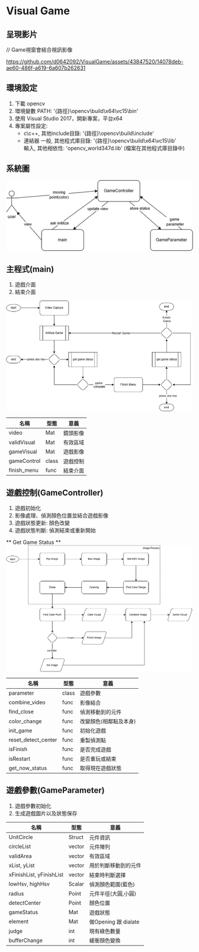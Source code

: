 # Visual Game

## 呈現影片
// Game視窗會結合視訊影像

https://github.com/d0642092/VisualGame/assets/43847520/14078deb-ae60-486f-a619-6a607b262631

## 環境設定
1. 下載 opencv  
2. 環境變數 PATH: '{路徑}\opencv\build\x64\vc15\bin'
3. 使用 Visual Studio 2017，開新專案，平台x64
4. 專案屬性設定:   
	* c\c++, 其他include目錄: '{路徑}\opencv\build\include'  
	* 連結器
	 一般, 其他程式庫目錄: '{路徑}\opencv\build\x64\vc15\lib'  
	 輸入, 其他相依性: 'opencv_world347d.lib' (檔案在其他程式庫目錄中)

## 系統圖
![system](img/system.png)  

## 主程式(main)  
1. 遊戲介面
2. 結束介面 

![main](img/main.png)  

| 名稱 | 型態 | 意義 |
| ---- | ---- | ---------------  
| video | Mat | 鏡頭影像                   
| validVisual | Mat | 有效區域  
| gameVisual | Mat | 遊戲影像  
| gameControl | class | 遊戲控制
| finish_menu | func | 結束介面


## 遊戲控制(GameController)  
1. 遊戲初始化
2. 影像處理、偵測顏色位置並結合遊戲影像
3. 遊戲狀態更新: 顏色改變
4. 遊戲狀態判斷: 偵測結束或重新開始

** Get Game Status **  
![GameStatus](img/gameStatus.png)  

| 名稱 | 型態 | 意義 |
| ---- | ---- | ---------------  
| parameter | class | 遊戲參數
| combine_video | func | 影像結合                 
| find_close | func | 偵測移動到的元件
| color_change | func | 改變顏色(相鄰點及本身)
| init_game | func | 初始化遊戲
| reset_detect_center | func | 重製偵測點
| isFinish | func | 是否完成遊戲
| isRestart | func | 是否重玩或結束
| get_now_status | func | 取得現在遊戲狀態


## 遊戲參數(GameParameter)  
1. 遊戲參數初始化
2. 生成遊戲圖片以及狀態保存


| 名稱 | 型態 | 意義 |
| ---- | ---- | ---------------  
| UnitCircle | Struct | 元件資訊                  
| circleList | vector | 元件陣列                
| validArea | vector | 有效區域
| xList, yList | vector | 用於判斷移動到的元件
| xFinishList, yFinishList | vector | 結束時判斷選擇
| lowHsv, highHsv | Scalar | 偵測顏色範圍(藍色)
| radius | Point | 元件半徑(大圓,小圓)
| detectCenter | Point | 顏色位置
| gameStatus | Mat | 遊戲狀態
| element | Mat | 做Opening 跟 dialate
| judge | int | 現有綠色數量
| bufferChange | int | 緩衝顏色變換

